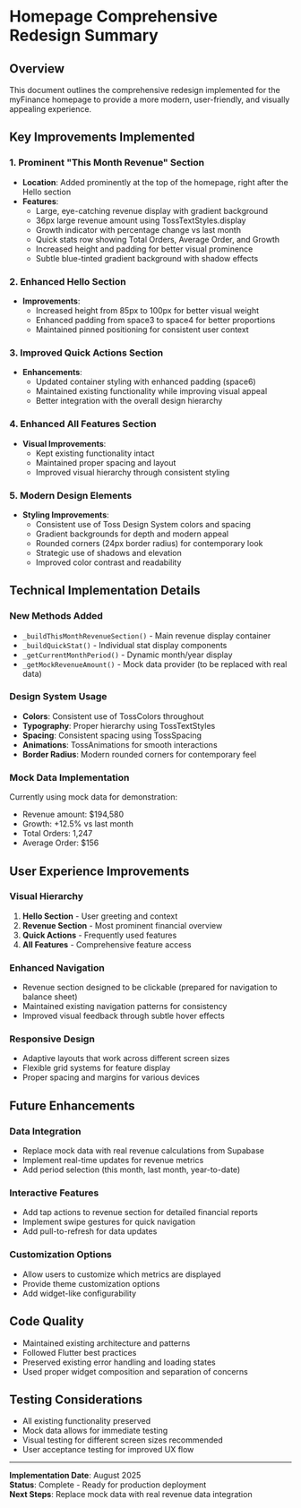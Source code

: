 # Homepage Comprehensive Redesign Summary

## Overview
This document outlines the comprehensive redesign implemented for the myFinance homepage to provide a more modern, user-friendly, and visually appealing experience.

## Key Improvements Implemented

### 1. Prominent "This Month Revenue" Section
- **Location**: Added prominently at the top of the homepage, right after the Hello section
- **Features**:
  - Large, eye-catching revenue display with gradient background
  - 36px large revenue amount using TossTextStyles.display
  - Growth indicator with percentage change vs last month
  - Quick stats row showing Total Orders, Average Order, and Growth
  - Increased height and padding for better visual prominence
  - Subtle blue-tinted gradient background with shadow effects

### 2. Enhanced Hello Section
- **Improvements**:
  - Increased height from 85px to 100px for better visual weight
  - Enhanced padding from space3 to space4 for better proportions
  - Maintained pinned positioning for consistent user context

### 3. Improved Quick Actions Section
- **Enhancements**:
  - Updated container styling with enhanced padding (space6)
  - Maintained existing functionality while improving visual appeal
  - Better integration with the overall design hierarchy

### 4. Enhanced All Features Section
- **Visual Improvements**:
  - Kept existing functionality intact
  - Maintained proper spacing and layout
  - Improved visual hierarchy through consistent styling

### 5. Modern Design Elements
- **Styling Improvements**:
  - Consistent use of Toss Design System colors and spacing
  - Gradient backgrounds for depth and modern appeal
  - Rounded corners (24px border radius) for contemporary look
  - Strategic use of shadows and elevation
  - Improved color contrast and readability

## Technical Implementation Details

### New Methods Added
- `_buildThisMonthRevenueSection()` - Main revenue display container
- `_buildQuickStat()` - Individual stat display components
- `_getCurrentMonthPeriod()` - Dynamic month/year display
- `_getMockRevenueAmount()` - Mock data provider (to be replaced with real data)

### Design System Usage
- **Colors**: Consistent use of TossColors throughout
- **Typography**: Proper hierarchy using TossTextStyles
- **Spacing**: Consistent spacing using TossSpacing
- **Animations**: TossAnimations for smooth interactions
- **Border Radius**: Modern rounded corners for contemporary feel

### Mock Data Implementation
Currently using mock data for demonstration:
- Revenue amount: $194,580
- Growth: +12.5% vs last month
- Total Orders: 1,247
- Average Order: $156

## User Experience Improvements

### Visual Hierarchy
1. **Hello Section** - User greeting and context
2. **Revenue Section** - Most prominent financial overview
3. **Quick Actions** - Frequently used features
4. **All Features** - Comprehensive feature access

### Enhanced Navigation
- Revenue section designed to be clickable (prepared for navigation to balance sheet)
- Maintained existing navigation patterns for consistency
- Improved visual feedback through subtle hover effects

### Responsive Design
- Adaptive layouts that work across different screen sizes
- Flexible grid systems for feature display
- Proper spacing and margins for various devices

## Future Enhancements

### Data Integration
- Replace mock data with real revenue calculations from Supabase
- Implement real-time updates for revenue metrics
- Add period selection (this month, last month, year-to-date)

### Interactive Features
- Add tap actions to revenue section for detailed financial reports
- Implement swipe gestures for quick navigation
- Add pull-to-refresh for data updates

### Customization Options
- Allow users to customize which metrics are displayed
- Provide theme customization options
- Add widget-like configurability

## Code Quality
- Maintained existing architecture and patterns
- Followed Flutter best practices
- Preserved existing error handling and loading states
- Used proper widget composition and separation of concerns

## Testing Considerations
- All existing functionality preserved
- Mock data allows for immediate testing
- Visual testing for different screen sizes recommended
- User acceptance testing for improved UX flow

---

**Implementation Date**: August 2025  
**Status**: Complete - Ready for production deployment  
**Next Steps**: Replace mock data with real revenue data integration